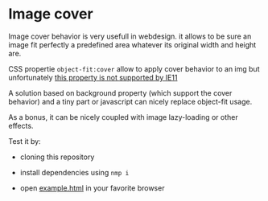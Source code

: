 # Image cover

Image cover behavior is very usefull in webdesign. it allows to be sure an image 
fit perfectly a predefined area whatever its original width and height are.

CSS propertie ```object-fit:cover``` allow to apply cover behavior to an img but 
unfortunately [this property is not supported by IE11](https://caniuse.com/#feat=object-fit)

A solution based on background property (which support the cover behavior) and a tiny part 
or javascript can nicely replace object-fit usage.

As a bonus, it can be nicely coupled with image lazy-loading or other effects.

Test it by: 
* cloning this repository

* install dependencies using ``nmp i``

* open [example.html](example.html) in your favorite browser